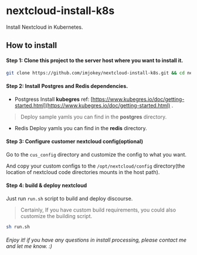 # nextcloud-install-k8s

Install Nextcloud in Kubernetes.

## How to install

#### Step 1: Clone this project to the server host where you want to install it.

```sh
git clone https://github.com/imjokey/nextcloud-install-k8s.git && cd nextcloud-install-k8s
```


#### Step 2:  Install Postgres and Redis dependencies.

-  Postgress
  Install **kubegres**  ref:  [https://www.kubegres.io/doc/getting-started.html](https://www.kubegres.io/doc/getting-started.html) .
  
  > Deploy sample yamls you can find in the **postgres** directory. 
  
-  Redis
  Deploy yamls you can find in the **redis** directory.

#### Step 3:  Configure  customer nextcloud config(optional)

Go to the `cus_config` directory and customize the config to what you want.

And copy your custom configs to the `/opt/nextcloud/config` directory(the location of nextcloud code directories mounts in the host path).

#### Step 4:  build & deploy  nextcloud 

Just run `run.sh` script to build and deploy discourse.

> Certainly,  If you have custom build requirements,  you could also customize the building script. 

```sh
sh run.sh 
```

###### Enjoy it! if you have any questions in install processing, please contact me and let me know. :)
